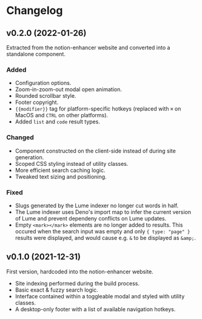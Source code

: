 # Changelog

## v0.2.0 (2022-01-26)

Extracted from the notion-enhancer website and converted
into a standalone component.

### Added

- Configuration options.
- Zoom-in-zoom-out modal open animation.
- Rounded scrollbar style.
- Footer copyright.
- `{{modifier}}` tag for platform-specific hotkeys
  (replaced with `⌘` on MacOS and `CTRL` on other platforms).
- Added `list` and `code` result types.

### Changed

- Component constructed on the client-side instead of during site generation.
- Scoped CSS styling instead of utility classes.
- More efficient search caching logic.
- Tweaked text sizing and positioning.

### Fixed

- Slugs generated by the Lume indexer no longer cut words in half.
- The Lume indexer uses Deno's import map to infer the current version of
  Lume and prevent dependeny conflicts on Lume updates.
- Empty `<mark></mark>` elements are no longer added to results.
  This occured when the search input was empty and only `{ type: "page" }`
  results were displayed, and would cause e.g. `&` to be displayed as `&amp;`.

## v0.1.0 (2021-12-31)

First version, hardcoded into the notion-enhancer website.

- Site indexing performed during the build process.
- Basic exact & fuzzy search logic.
- Interface contained within a toggleable modal and styled with utility classes.
- A desktop-only footer with a list of available navigation hotkeys.
